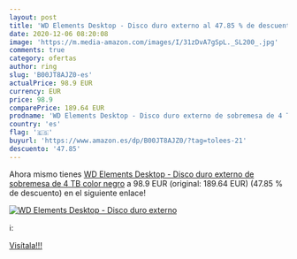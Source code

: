 ```yaml
---
layout: post
title: 'WD Elements Desktop - Disco duro externo al 47.85 % de descuento'
date: 2020-12-06 08:20:08
image: 'https://m.media-amazon.com/images/I/31zDvA7gSpL._SL200_.jpg'
comments: true
category: ofertas
author: ring
slug: 'B00JT8AJZ0-es'
actualPrice: 98.9 EUR
currency: EUR
price: 98.9
comparePrice: 189.64 EUR
prodname: 'WD Elements Desktop - Disco duro externo de sobremesa de 4 TB  color negro'
country: 'es'
flag: '🇪🇸'
buyurl: 'https://www.amazon.es/dp/B00JT8AJZ0/?tag=tolees-21'
descuento: '47.85'
---
```


Ahora mismo tienes [WD Elements Desktop - Disco duro externo de sobremesa de 4 TB  color negro](https://www.amazon.es/dp/B00JT8AJZ0/?tag=tolees-21) a 98.9 EUR (original: 189.64 EUR) (47.85 %  de descuento) en el siguiente enlace!

[![WD Elements Desktop - Disco duro externo](https://m.media-amazon.com/images/I/31zDvA7gSpL._SL200_.jpg)](https://www.amazon.es/dp/B00JT8AJZ0/?tag=tolees-21)

ℹ️:


[Visítala!!!](https://www.amazon.es/dp/B00JT8AJZ0/?tag=tolees-21)
